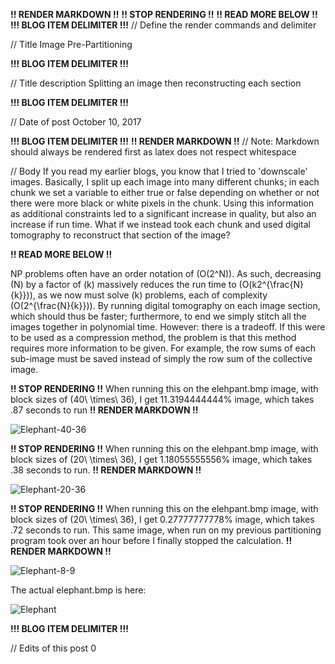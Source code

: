 **!! RENDER MARKDOWN !!**
**!! STOP RENDERING !!**
**!! READ MORE BELOW !!**
**!!! BLOG ITEM DELIMITER !!!**
// Define the render commands and delimiter

// Title
Image Pre-Partitioning

**!!! BLOG ITEM DELIMITER !!!**

// Title description
Splitting an image then reconstructing each section

**!!! BLOG ITEM DELIMITER !!!**

// Date of post 
October 10, 2017

**!!! BLOG ITEM DELIMITER !!!**
**!! RENDER MARKDOWN !!**
// Note: Markdown should always be rendered first as latex does not respect whitespace

// Body
If you read my earlier blogs, you know that I tried to 'downscale' images. Basically, I split up each image into many different chunks; in each chunk we set a variable to either true or false depending on whether or not there were more black or white pixels in the chunk. Using this information as additional constraints led to a significant increase in quality, but also an increase if run time. What if we instead took each chunk and used digital tomography to reconstruct that section of the image?

**!! READ MORE BELOW !!**

NP problems often have an order notation of <span class="math inline">\(O(2^N)\)</span>. As such, decreasing <span class="math inline">\(N\)</span> by a factor of <span class="math inline">\(k\)</span> massively reduces the run time to <span class="math inline">\(O(k2^{\frac{N}{k}})\)</span>, as we now must solve <span class="math inline">\(k\)</span> problems, each of complexity <span class="math inline">\(O(2^{\frac{N}{k}})\)</span>. By running digital tomography on each image section, which should thus be faster; furthermore, to end we simply stitch all the images together in polynomial time. However: there is a tradeoff. If this were to be used as a compression method, the problem is that this method requires more information to be given. For example, the row sums of each sub-image must be saved instead of simply the row sum of the collective image.

**!! STOP RENDERING !!**
When running this on the elehpant.bmp image, with block sizes of <span class="math inline">\(40\ \times\ 36\)</span>, I get 11.3194444444% image, which takes .87 seconds to run
**!! RENDER MARKDOWN !!**

![Elephant-40-36](https://zwimer.github.io/zwimer.com//SAT-Blog/Blogs/figs/Image-Pre-Part/Elephant_40_36.bmp)

**!! STOP RENDERING !!**
When running this on the elehpant.bmp image, with block sizes of <span class="math inline">\(20\ \times\ 36\)</span>, I get 1.18055555556% image, which takes .38 seconds to run.
**!! RENDER MARKDOWN !!**

![Elephant-20-36](https://zwimer.github.io/zwimer.com//SAT-Blog/Blogs/figs/Image-Pre-Part/Elephant_20_36.bmp)

**!! STOP RENDERING !!**
When running this on the elehpant.bmp image, with block sizes of <span class="math inline">\(20\ \times\ 36\)</span>, I get 0.27777777778% image, which takes .72 seconds to run. This same image, when run on my previous partitioning program took over an hour before I finally stopped the calculation.
**!! RENDER MARKDOWN !!**

![Elephant-8-9](https://zwimer.github.io/zwimer.com//SAT-Blog/Blogs/figs/Image-Pre-Part/Elephant_8_9.bmp)

The actual elephant.bmp is here:

![Elephant](https://zwimer.github.io/zwimer.com//SAT-Blog/Blogs/figs/Image-Pre-Part/Elephant.bmp)

**!!! BLOG ITEM DELIMITER !!!**

// Edits of this post
0
